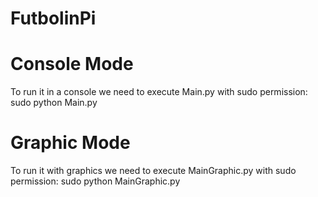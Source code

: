 # FutbolinPi
# Console Mode
To run it in a console we need to execute Main.py with sudo permission:
sudo python Main.py
# Graphic Mode
To run it with graphics we need to execute MainGraphic.py with sudo permission:
sudo python MainGraphic.py
